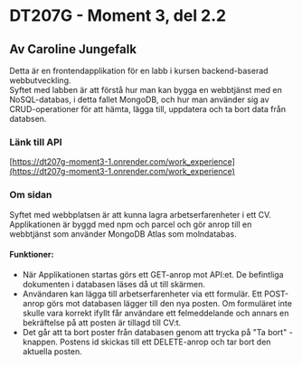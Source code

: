 # DT207G - Moment 3, del 2.2
## Av Caroline Jungefalk

Detta är en frontendapplikation för en labb i kursen backend-baserad webbutveckling.  
Syftet med labben är att förstå hur man kan bygga en webbtjänst med en NoSQL-databas, i detta fallet MongoDB, och hur man använder sig av CRUD-operationer för att hämta, lägga till, uppdatera och ta bort data från databsen.

### Länk till API
[https://dt207g-moment3-1.onrender.com/work_experience](https://dt207g-moment3-1.onrender.com/work_experience)

### Om sidan

Syftet med webbplatsen är att kunna lagra arbetserfarenheter i ett CV. Applikationen är byggd med npm och parcel och gör anrop till en webbtjänst som använder MongoDB Atlas som molndatabas. 

#### Funktioner:

- När Applikationen startas görs ett GET-anrop mot API:et. De befintliga dokumenten i databasen läses då ut till skärmen.
- Användaren kan lägga till arbetserfarenheter via ett formulär. Ett POST-anrop görs mot databasen lägger till den nya posten. Om formuläret inte skulle vara korrekt ifyllt får användare ett felmeddelande och annars en bekräftelse på att posten är tillagd till CV:t.
- Det går att ta bort poster från databasen genom att trycka på "Ta bort" - knappen. Postens id skickas till ett DELETE-anrop och tar bort den aktuella posten.